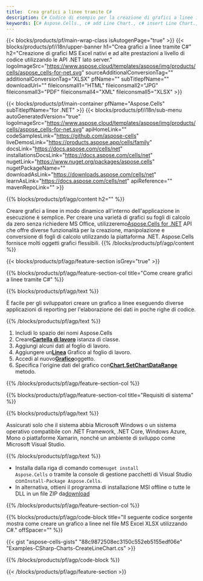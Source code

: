 ```yaml
---
title:  Crea grafici a linee tramite C#
description: C# Codice di esempio per la creazione di grafici a linee in Excel utilizzando la libreria .NET. Utilizzare questo codice per creare un grafico a linee in MS Excel all'interno di VB.NET, Asp.NET o qualsiasi applicazione basata su .NET.
keywords: [C# Aspose.Cells., c# add Line Chart., c# insert Line Chart., c# create Line Chart]
---
```

{{< blocks/products/pf/main-wrap-class isAutogenPage="true" >}}
{{< blocks/products/pf/i18n/upper-banner h1="Crea grafici a linee tramite C#" h2="Creazione di grafici MS Excel nativi e ad alte prestazioni a livello di codice utilizzando le API .NET lato server." logoImageSrc="https://www.aspose.cloud/templates/aspose/img/products/cells/aspose_cells-for-net.svg" sourceAdditionalConversionTag="" additionalConversionTag="XLSX" pfName="" subTitlepfName="" downloadUrl="" fileiconsmall1="HTML" fileiconsmall2="JPG" fileiconsmall3="PDF" fileiconsmall4="XML" fileiconsmall5="XLSX" >}}

{{< blocks/products/pf/main-container pfName="Aspose.Cells" subTitlepfName="for .NET" >}}
{{< blocks/products/pf/i18n/sub-menu autoGeneratedVersion="true" logoImageSrc="https://www.aspose.cloud/templates/aspose/img/products/cells/aspose_cells-for-net.svg" apiHomeLink="" codeSamplesLink="https://github.com/aspose-cells" liveDemosLink="https://products.aspose.app/cells/family" docsLink="https://docs.aspose.com/cells/net" installationsDocsLink="https://docs.aspose.com/cells/net" nugetLink="https://www.nuget.org/packages/aspose.cells" nugetPackageName="" downloadAsLink="https://downloads.aspose.com/cells/net" learnAsLink="https://docs.aspose.com/cells/net" apiReference="" mavenRepoLink="" >}}

{{% blocks/products/pf/agp/content h2="" %}}

Creare grafici a linee in modo dinamico all'interno dell'applicazione in esecuzione è semplice. Per creare una varietà di grafici su fogli di calcolo da zero senza richiedere MS Office, utilizzeremo[Aspose.Cells for .NET](https://products.aspose.com/cells/net) API che offre diverse funzionalità per la creazione, manipolazione e conversione di fogli di calcolo utilizzando la piattaforma .NET. Aspose.Cells fornisce molti oggetti grafici flessibili.
{{% /blocks/products/pf/agp/content %}}

{{< blocks/products/pf/agp/feature-section isGrey="true" >}}

{{% blocks/products/pf/agp/feature-section-col title="Come creare grafici a linee tramite C#" %}}

{{% blocks/products/pf/agp/text %}}

 È facile per gli sviluppatori creare un grafico a linee eseguendo diverse applicazioni di reporting per l'elaborazione dei dati in poche righe di codice.

{{% /blocks/products/pf/agp/text %}}

1. Includi lo spazio dei nomi Aspose.Cells
1.  Creare[**Cartella di lavoro**](https://reference.aspose.com/cells/net/aspose.cells/workbook) istanza di classe.
1. Aggiungi alcuni dati al foglio di lavoro.
1.  Aggiungere un[**Linea**](https://reference.aspose.com/cells/net/aspose.cells.charts/charttype) Grafico al foglio di lavoro.
1.  Accedi al nuovo[**Grafico**](https://reference.aspose.com/cells/net/aspose.cells.charts/chart)oggetto.
1.  Specifica l'origine dati del grafico con[**Chart.SetChartDataRange**](https://https://reference.aspose.com/cells/net/aspose.cells.charts/chart/methods/setchartdatarange) metodo.


{{% /blocks/products/pf/agp/feature-section-col %}}

{{% blocks/products/pf/agp/feature-section-col title="Requisiti di sistema" %}}

{{% blocks/products/pf/agp/text %}}

Assicurati solo che il sistema abbia Microsoft Windows o un sistema operativo compatibile con .NET Framework, .NET Core, Windows Azure, Mono o piattaforme Xamarin, nonché un ambiente di sviluppo come Microsoft Visual Studio.

{{% /blocks/products/pf/agp/text %}}

-  Installa dalla riga di comando come<code>nuget install Aspose.Cells</code> o tramite la console di gestione pacchetti di Visual Studio con<code>Install-Package Aspose.Cells</code>.
-  In alternativa, ottieni il programma di installazione MSI offline o tutte le DLL in un file ZIP da<a href="https://downloads.aspose.com/cells/net">download</a>

{{% /blocks/products/pf/agp/feature-section-col %}}

{{% blocks/products/pf/agp/code-block title="Il seguente codice sorgente mostra come creare un grafico a linee nel file MS Excel XLSX utilizzando C#." offSpacer="" %}}

{{< gist "aspose-cells-gists" "88c9872508ec3150c552eb5155edf06e" "Examples-CSharp-Charts-CreateLineChart.cs" >}}

{{% /blocks/products/pf/agp/code-block %}}

{{< /blocks/products/pf/agp/feature-section >}}

<!-- aboutfile Starts -->
